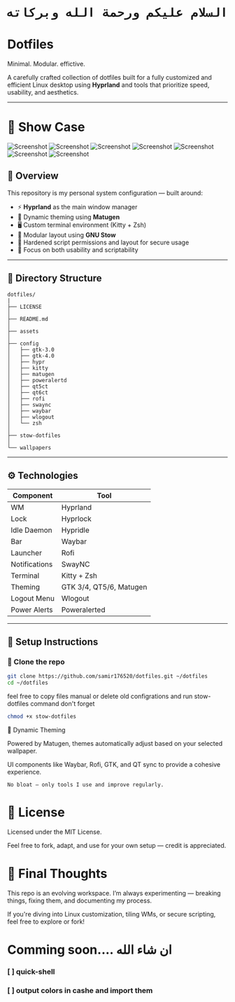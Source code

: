 <div align="center" dir="rtl">
  <h1><pre>السلام عليكم ورحمة الله وبركاته</h1> </pre>
</div>

# Dotfiles

Minimal. Modular. effictive.

A carefully crafted collection of dotfiles built for a fully customized and efficient Linux desktop using **Hyprland** and tools that prioritize speed, usability, and aesthetics.

---

# 🎨 Show Case

![Screenshot](assets/pre1.png)
![Screenshot](assets/pre2.png)
![Screenshot](assets/pre3.png)
![Screenshot](assets/pre4.png)
![Screenshot](assets/pre5.png)
![Screenshot](assets/pre6.png)
![Screenshot](assets/pre7.png)

## 🧭 Overview

This repository is my personal system configuration — built around:

- ⚡ **Hyprland** as the main window manager
- 🎨 Dynamic theming using **Matugen**
- 🖥️ Custom terminal environment (Kitty + Zsh)
- 🧩 Modular layout using **GNU Stow**
- 🔐 Hardened script permissions and layout for secure usage
- 🎯 Focus on both usability and scriptability

---

## 📂 Directory Structure
```
dotfiles/
|
├── LICENSE
│ 
├── README.md
│ 
├── assets
│ 
├── config
│   ├── gtk-3.0
│   ├── gtk-4.0
│   ├── hypr
│   ├── kitty
│   ├── matugen
│   ├── poweralertd
│   ├── qt5ct
│   ├── qt6ct
│   ├── rofi
│   ├── swaync
│   ├── waybar
│   ├── wlogout
│   └── zsh
│ 
├── stow-dotfiles 
│ 
└── wallpapers
```
---

## ⚙️ Technologies

| Component       | Tool             |
|----------------|------------------|
| WM             | Hyprland         |
| Lock           | Hyprlock         |
| Idle Daemon    | Hypridle         |
| Bar            | Waybar           |
| Launcher       | Rofi             |
| Notifications  | SwayNC           |
| Terminal       | Kitty + Zsh      |
| Theming        | GTK 3/4, QT5/6, Matugen |
| Logout Menu    | Wlogout          |
| Power Alerts   | Poweralerted     |

---

## 🚀 Setup Instructions

### 🧱 Clone the repo

```bash
git clone https://github.com/samir176520/dotfiles.git ~/dotfiles
cd ~/dotfiles
```

feel free to copy files manual or delete old configrations and run stow-dotfiles command
don't forget 
``` bash
chmod +x stow-dotfiles
```


🎨 Dynamic Theming

Powered by Matugen, themes automatically adjust based on your selected wallpaper.

UI components like Waybar, Rofi, GTK, and QT sync to provide a cohesive experience.

    No bloat — only tools I use and improve regularly.


# 📄 License

Licensed under the MIT License.

Feel free to fork, adapt, and use for your own setup — credit is appreciated.


# 🧠 Final Thoughts

This repo is an evolving workspace. I’m always experimenting — breaking things, fixing them, and documenting my process.

If you're diving into Linux customization, tiling WMs, or secure scripting, feel free to explore or fork!

# Comming soon.... ان شاء الله
### [ ] quick-shell
### [ ] output colors in cashe and import them 
